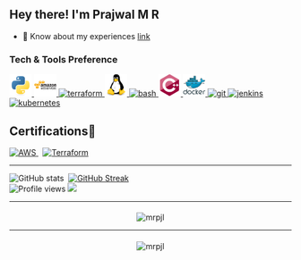 <h2> Hey there! I'm Prajwal M R</h2>

- 📄 Know about my experiences [link](https://mrpjl.github.io/resume/)

### Tech & Tools Preference

<p align="left">
<a href="https://www.python.org" target="_blank" rel="noreferrer"> <img src="https://raw.githubusercontent.com/devicons/devicon/master/icons/python/python-original.svg" alt="python" width="40" height="40"/> </a>
<a href="https://aws.amazon.com" target="_blank" rel="noreferrer"> <img src="https://raw.githubusercontent.com/devicons/devicon/master/icons/amazonwebservices/amazonwebservices-original-wordmark.svg" alt="aws" width="40" height="40"/> </a> 
<a href="https://www.terraform.io/" target="_blank" rel="noreferrer"> <img src="https://www.vectorlogo.zone/logos/terraformio/terraformio-icon.svg" alt="terraform" width="40" height="40"/> </a>
<a href="https://www.linux.org/" target="_blank" rel="noreferrer"> <img src="https://raw.githubusercontent.com/devicons/devicon/master/icons/linux/linux-original.svg" alt="linux" width="40" height="40"/> </a>
<a href="https://www.gnu.org/software/bash/" target="_blank" rel="noreferrer"> <img src="https://www.vectorlogo.zone/logos/gnu_bash/gnu_bash-icon.svg" alt="bash" width="40" height="40"/> </a> 
<a href="https://www.w3schools.com/cpp/" target="_blank" rel="noreferrer"> <img src="https://raw.githubusercontent.com/devicons/devicon/master/icons/cplusplus/cplusplus-original.svg" alt="cplusplus" width="40" height="40"/> </a> 
<a href="https://www.docker.com/" target="_blank" rel="noreferrer"> <img src="https://raw.githubusercontent.com/devicons/devicon/master/icons/docker/docker-original-wordmark.svg" alt="docker" width="40" height="40"/> </a> 
<a href="https://git-scm.com/" target="_blank" rel="noreferrer"> <img src="https://www.vectorlogo.zone/logos/git-scm/git-scm-icon.svg" alt="git" width="40" height="40"/> </a> 
<a href="https://www.jenkins.io" target="_blank" rel="noreferrer"> <img src="https://www.vectorlogo.zone/logos/jenkins/jenkins-icon.svg" alt="jenkins" width="40" height="40"/> </a> 
<a href="https://kubernetes.io" target="_blank" rel="noreferrer"> <img src="https://www.vectorlogo.zone/logos/kubernetes/kubernetes-icon.svg" alt="kubernetes" width="40" height="40"/> </a> 
</p>

## **Certifications🥇**<br>
<a href="https://www.credly.com/badges/882d0885-1cde-42f7-b18c-3f876d8eb6aa/public_url"><img src="https://images.credly.com/size/120x120/images/bf588058-87cc-4cbd-94b0-ef0385fb4371/AWS-SysOpAdmin-Associate-2020.png" alt="AWS" /> </a>&nbsp;
<a href="https://www.credly.com/badges/bc827c42-1cae-4cc0-873d-af0d77d17bde/public_url"><img src="https://images.credly.com/size/120x120/images/99289602-861e-4929-8277-773e63a2fa6f/image.png" alt="Terraform" /> </a>

---

![GitHub stats](https://github-readme-stats.vercel.app/api?username=mrpjl&show_icons=true&hide_border=true)&nbsp;
[![GitHub Streak](https://github-readme-streak-stats.herokuapp.com/?user=mrpjl&theme=tokyonight)](https://github.com/DenverCoder1/github-readme-streak-stats)
<br/>
![Profile views](https://gpvc.arturio.dev/mrpjl)  <img src="https://img.shields.io/github/followers/mrpjl?label=Follow" style=" float:left, margin-right:10px" />

---

<p align="middle">
  <img align="middle" src="https://github-profile-trophy.vercel.app/?username=mrpjl" alt="mrpjl" />
</p>

---

<p align="middle">
  <img align="middle" src="https://github-readme-stats.vercel.app/api/top-langs?username=mrpjl&show_icons=true&locale=en&layout=compact" alt="mrpjl"/>
</p>

<br/>




<!---
<h3> 🤝🏻 &nbsp;Connect with Me </h3>
<a href="https://www.linkedin.com/in/#/" target="_blank"><img src="https://img.shields.io/badge/LinkedIn-%230077B5.svg?&style=flat-square&logo=linkedin&logoColor=white" alt="LinkedIn"></a>
<a href="https://www.instagram.com/m.r_prajwal/" target="_blank"><img src="https://img.shields.io/badge/Instagram-%23E4405F.svg?&style=flat-square&logo=instagram&logoColor=white" alt="Instagram"></a>

[![Gmail](https://img.shields.io/badge/-Gmail-c14438?style=social&logo=Gmail&logoColor=white)](mailto:me.codifier@gmail.com) <a href="https://twitter.com/#" target="_blank"><img src="https://img.shields.io/badge/Twitter-%230077B5.svg?&style=social&logo=twitter&logoColor=white" alt="Twitter"></a>



- 👋 Hi, I’m @mrpjl
- 👀 I’m interested in ...
- 🌱 I’m currently learning ...
- 💞️ I’m looking to collaborate on ...
- 📫 How to reach me ...


mrpjl/mrpjl is a ✨ special ✨ repository because its `README.md` (this file) appears on your GitHub profile.
You can click the Preview link to take a look at your changes.
--->
